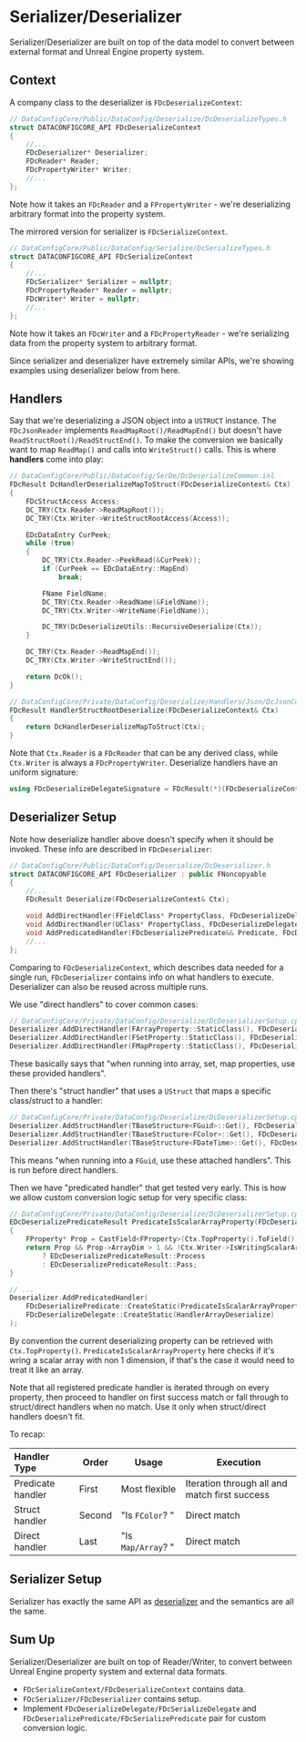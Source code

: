# Serializer/Deserializer

Serializer/Deserializer are built on top of the data model to convert between external format and Unreal Engine property system.

## Context

A company class to the deserializer is `FDcDeserializeContext`:

```c++
// DataConfigCore/Public/DataConfig/Deserialize/DcDeserializeTypes.h
struct DATACONFIGCORE_API FDcDeserializeContext
{
    //...
    FDcDeserializer* Deserializer;
    FDcReader* Reader;
    FDcPropertyWriter* Writer;
    //...
};
```

Note how it takes an `FDcReader` and a `FPropertyWriter` - we're deserializing arbitrary format into the property system.

The mirrored version for serializer is `FDcSerializeContext`.

```c++
// DataConfigCore/Public/DataConfig/Serialize/DcSerializeTypes.h
struct DATACONFIGCORE_API FDcSerializeContext
{
    //...
    FDcSerializer* Serializer = nullptr;
    FDcPropertyReader* Reader = nullptr;
    FDcWriter* Writer = nullptr;
    //...
};
```

Note how it takes an `FDcWriter` and a `FDcPropertyReader` - we're serializing data from the property system to arbitrary format.

Since serializer and deserializer have extremely similar APIs, we're showing examples using deserializer below from here. 

## Handlers

Say that we're deserializing a JSON object into a `USTRUCT` instance. The `FDcJsonReader` implements `ReadMapRoot()/ReadMapEnd()` but doesn't have `ReadStructRoot()/ReadStructEnd()`. To make the conversion we basically want to map `ReadMap()` and calls into `WriteStruct()` calls. This is where **handlers** come into play:

```c++
// DataConfigCore/Public/DataConfig/SerDe/DcDeserializeCommon.inl
FDcResult DcHandlerDeserializeMapToStruct(FDcDeserializeContext& Ctx)
{
    FDcStructAccess Access;
    DC_TRY(Ctx.Reader->ReadMapRoot());
    DC_TRY(Ctx.Writer->WriteStructRootAccess(Access));

    EDcDataEntry CurPeek;
    while (true)
    {
        DC_TRY(Ctx.Reader->PeekRead(&CurPeek));
        if (CurPeek == EDcDataEntry::MapEnd)
            break;

        FName FieldName;
        DC_TRY(Ctx.Reader->ReadName(&FieldName));
        DC_TRY(Ctx.Writer->WriteName(FieldName));

        DC_TRY(DcDeserializeUtils::RecursiveDeserialize(Ctx));
    }

    DC_TRY(Ctx.Reader->ReadMapEnd());
    DC_TRY(Ctx.Writer->WriteStructEnd());

    return DcOk();
}

// DataConfigCore/Private/DataConfig/Deserialize/Handlers/Json/DcJsonCommonDeserializers.cpp
FDcResult HandlerStructRootDeserialize(FDcDeserializeContext& Ctx)
{
    return DcHandlerDeserializeMapToStruct(Ctx);
}
```

Note that `Ctx.Reader` is a `FDcReader` that can be any derived class, while `Ctx.Writer` is always a `FDcPropertyWriter`. Deserialize handlers have an uniform signature:

```c++
using FDcDeserializeDelegateSignature = FDcResult(*)(FDcDeserializeContext& Ctx);
```

## Deserializer Setup

Note how deserialize handler above doesn't specify when it should be invoked. 
These info are described in `FDcDeserializer`:

```c++
// DataConfigCore/Public/DataConfig/Deserialize/DcDeserializer.h
struct DATACONFIGCORE_API FDcDeserializer : public FNoncopyable
{
    //...
    FDcResult Deserialize(FDcDeserializeContext& Ctx);

    void AddDirectHandler(FFieldClass* PropertyClass, FDcDeserializeDelegate&& Delegate);
    void AddDirectHandler(UClass* PropertyClass, FDcDeserializeDelegate&& Delegate);
    void AddPredicatedHandler(FDcDeserializePredicate&& Predicate, FDcDeserializeDelegate&& Delegate);
    //...
};
```

Comparing to `FDcDeserializeContext`, which describes data needed for a single run, 
`FDcDeserializer` contains info on what handlers to execute. Deserializer can also be reused across multiple
runs.

We use "direct handlers" to cover common cases:

```c++
// DataConfigCore/Private/DataConfig/Deserialize/DcDeserializerSetup.cpp
Deserializer.AddDirectHandler(FArrayProperty::StaticClass(), FDcDeserializeDelegate::CreateStatic(HandlerArrayDeserialize));
Deserializer.AddDirectHandler(FSetProperty::StaticClass(), FDcDeserializeDelegate::CreateStatic(HandlerSetDeserialize));
Deserializer.AddDirectHandler(FMapProperty::StaticClass(), FDcDeserializeDelegate::CreateStatic(HandlerMapDeserialize));
```

These basically says that "when running into array, set, map properties, use these provided handlers". 

Then there's "struct handler" that uses a `UStruct` that maps a specific class/struct
to a handler:

```c++
// DataConfigCore/Private/DataConfig/Deserialize/DcDeserializerSetup.cpp
Deserializer.AddStructHandler(TBaseStructure<FGuid>::Get(), FDcDeserializeDelegate::CreateStatic(HandlerGuidDeserialize));
Deserializer.AddStructHandler(TBaseStructure<FColor>::Get(), FDcDeserializeDelegate::CreateStatic(HandlerColorDeserialize));
Deserializer.AddStructHandler(TBaseStructure<FDateTime>::Get(), FDcDeserializeDelegate::CreateStatic(HandlerDateTimeDeserialize));
```

This means "when running into a `FGuid`, use these attached handlers". This is run before direct handlers.

Then we have "predicated handler" that get tested very early. This is how we allow custom conversion logic
setup for very specific class:

```c++
// DataConfigCore/Private/DataConfig/Deserialize/DcDeserializerSetup.cpp
EDcDeserializePredicateResult PredicateIsScalarArrayProperty(FDcDeserializeContext& Ctx)
{
    FProperty* Prop = CastField<FProperty>(Ctx.TopProperty().ToField());
    return Prop && Prop->ArrayDim > 1 && !Ctx.Writer->IsWritingScalarArrayItem()
        ? EDcDeserializePredicateResult::Process
        : EDcDeserializePredicateResult::Pass;
}

// ...
Deserializer.AddPredicatedHandler(
    FDcDeserializePredicate::CreateStatic(PredicateIsScalarArrayProperty),
    FDcDeserializeDelegate::CreateStatic(HandlerArrayDeserialize)
);
```

By convention the current deserializing property can be retrieved with `Ctx.TopProperty()`. `PredicateIsScalarArrayProperty` here
checks if it's wring a scalar array with non 1 dimension, if that's the case it would need to treat it like an array.

Note that all registered predicate handler is iterated through on every property, then proceed to handler on first success match or
fall through to struct/direct handlers when no match. Use it only when struct/direct handlers doesn't fit.

To recap:


| Handler Type      | Order  | Usage              | Execution                                     |
| :---------------- | ------ | ------------------ | --------------------------------------------- |
| Predicate handler | First  | Most flexible      | Iteration through all and match first success |
| Struct handler    | Second | "Is `FColor`? "    | Direct match                                  |
| Direct handler    | Last   | "Is `Map/Array`? " | Direct match                                  |

## Serializer Setup

Serializer has exactly the same API as [deserializer](#deserializer-setup) and the semantics are all the same.

## Sum Up

Serializer/Deserializer are built on top of Reader/Writer, to convert between Unreal Engine 
property system and external data formats.

- `FDcSerializeContext/FDcDeserializeContext` contains data.
- `FDcSerializer/FDcDeserializer` contains setup.
- Implement `FDcDeserializeDelegate/FDcSerializeDelegate` and `FDcDeserializePredicate/FDcSerializePredicate`
  pair for custom conversion logic.
